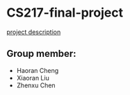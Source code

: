 # CS217-final-project
[project description]([https://website-name.com](https://github.com/Rsirp0c/CS217-final-project/blob/main/src/final-project.pdf))
## Group member:
- Haoran Cheng
- Xiaoran Liu
- Zhenxu Chen

